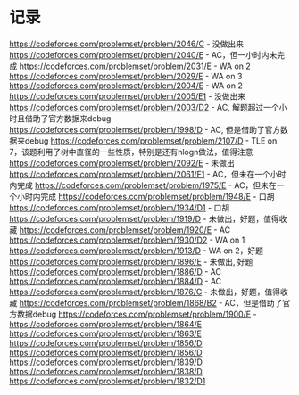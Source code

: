 # 记录

https://codeforces.com/problemset/problem/2046/C - 没做出来
https://codeforces.com/problemset/problem/2040/E - AC，但一小时内未完成
https://codeforces.com/problemset/problem/2031/E - WA on 2
https://codeforces.com/problemset/problem/2029/E - WA on 3
https://codeforces.com/problemset/problem/2004/E - WA on 2
https://codeforces.com/problemset/problem/2005/E1 - 没做出来
https://codeforces.com/problemset/problem/2003/D2 - AC, 解题超过一个小时且借助了官方数据来debug
https://codeforces.com/problemset/problem/1998/D - AC, 但是借助了官方数据来debug
https://codeforces.com/problemset/problem/2107/D - TLE on 7，该题利用了树中直径的一些性质，特别是还有nlogn做法，值得注意
https://codeforces.com/problemset/problem/2092/E - 未做出
https://codeforces.com/problemset/problem/2061/F1 - AC，但未在一个小时内完成
https://codeforces.com/problemset/problem/1975/E - AC，但未在一个小时内完成
https://codeforces.com/problemset/problem/1948/E - 口胡
https://codeforces.com/problemset/problem/1934/D1 - 口胡
https://codeforces.com/problemset/problem/1919/D - 未做出，好题，值得收藏
https://codeforces.com/problemset/problem/1920/E - AC
https://codeforces.com/problemset/problem/1930/D2 - WA on 1
https://codeforces.com/problemset/problem/1913/D - WA on 2，好题
https://codeforces.com/problemset/problem/1896/E - 未做出, 好题
https://codeforces.com/problemset/problem/1886/D - AC
https://codeforces.com/problemset/problem/1884/D - AC
https://codeforces.com/problemset/problem/1876/C - 未做出，好题，值得收藏
https://codeforces.com/problemset/problem/1868/B2 - AC，但是借助了官方数据debug
https://codeforces.com/problemset/problem/1900/E - 
https://codeforces.com/problemset/problem/1864/E
https://codeforces.com/problemset/problem/1863/E
https://codeforces.com/problemset/problem/1856/D
https://codeforces.com/problemset/problem/1856/D
https://codeforces.com/problemset/problem/1839/D
https://codeforces.com/problemset/problem/1838/D
https://codeforces.com/problemset/problem/1832/D1




